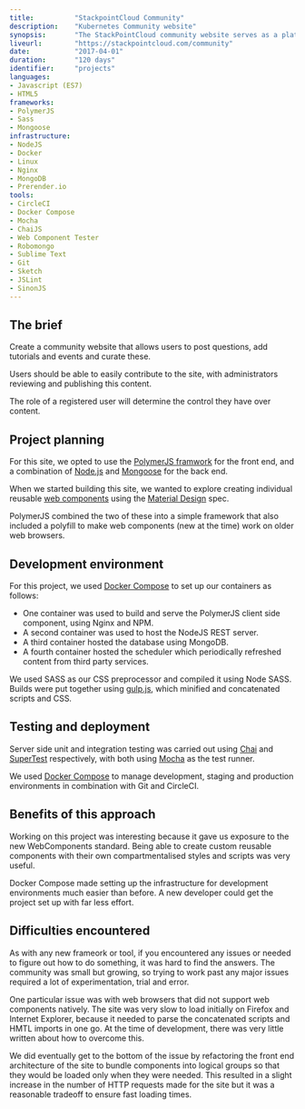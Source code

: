 ```yaml
---
title: 			"StackpointCloud Community"
description:	"Kubernetes Community website"
synopsis:		"The StackPointCloud community website serves as a platform for questions, tutorials and conferences. This is the official Kubernetes Community site for the StackPoint.io product which provides a universal control panel for Kubernetes."
liveurl:		"https://stackpointcloud.com/community"
date:			"2017-04-01"
duration:		"120 days"
identifier:		"projects"
languages: 		
- Javascript (ES7)
- HTML5
frameworks:
- PolymerJS
- Sass
- Mongoose
infrastructure:
- NodeJS
- Docker
- Linux
- Nginx
- MongoDB
- Prerender.io
tools: 
- CircleCI
- Docker Compose
- Mocha
- ChaiJS
- Web Component Tester
- Robomongo
- Sublime Text
- Git
- Sketch
- JSLint
- SinonJS
---
```


## The brief
Create a community website that allows users to post questions, add tutorials and events and curate these. 

Users should be able to easily contribute to the site, with administrators reviewing and publishing this content.

The role of a registered user will determine the control they have over content.

## Project planning
For this site, we opted to use the [PolymerJS framwork](https://www.polymer-project.org/) for the front end, and a combination of [Node.js](https://nodejs.org/) and [Mongoose](http://mongoosejs.com/) for the back end.

When we started building this site, we wanted to explore creating individual reusable [web components](https://www.webcomponents.org/) using the [Material Design](https://material.io/guidelines/material-design/introduction.html) spec.

PolymerJS combined the two of these into a simple framework that also included a polyfill to make web components (new at the time) work on older web browsers.

## Development environment
For this project, we used [Docker Compose](https://docs.docker.com/compose/) to set up our containers as follows:

- One container was used to build and serve the PolymerJS client side component, using Nginx and NPM.
- A second container was used to host the NodeJS REST server.
- A third container hosted the database using MongoDB.
- A fourth container hosted the scheduler which periodically refreshed content from third party services.

We used SASS as our CSS preprocessor and compiled it using Node SASS. Builds were put together using [gulp.js](http://gulpjs.com/), which minified and concatenated scripts and CSS.

## Testing and deployment
Server side unit and integration testing was carried out using [Chai](http://chaijs.com/) and [SuperTest](https://Git.com/visionmedia/supertest) respectively, with both using [Mocha](https://mochajs.org/) as the test runner.

We used [Docker Compose](https://docs.docker.com/compose/) to manage development, staging and production environments in combination with Git and CircleCI.

## Benefits of this approach
Working on this project was interesting because it gave us exposure to the new WebComponents standard. Being able to create custom reusable components with their own compartmentalised styles and scripts was very useful.

Docker Compose made setting up the infrastructure for development environments much easier than before. A new developer could get the project set up with far less effort.

## Difficulties encountered
As with any new frameork or tool, if you encountered any issues or needed to figure out how to do something, it was hard to find the answers. The community was small but growing, so trying to work past any major issues required a lot of experimentation, trial and error.

One particular issue was with web browsers that did not support web components natively. The site was very slow to load initially on Firefox and Internet Explorer, because it needed to parse the concatenated scripts and HMTL imports in one go. At the time of development, there was very little written about how to overcome this. 

We did eventually get to the bottom of the issue by refactoring the front end architecture of the site to bundle components into logical groups so that they would be loaded only when they were needed. This resulted in a slight increase in the number of HTTP requests made for the site but it was a reasonable tradeoff to ensure fast loading times.
